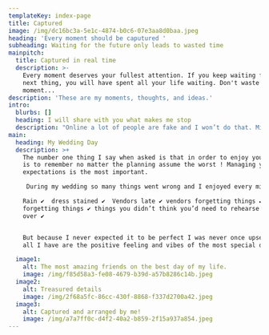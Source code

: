 ```yaml
---
templateKey: index-page
title: Captured
image: /img/dc16bc3a-5e1c-4874-b0c6-07e3aa8d0baa.jpeg
heading: 'Every moment should be caputured '
subheading: Waiting for the future only leads to wasted time
mainpitch:
  title: Captured in real time
  description: >-
    Every moment deserves your fullest attention. If you keep waiting for the
    next thing, you will have spent all your life waiting. Don't waste your
    moment...
description: 'These are my moments, thoughts, and ideas.'
intro:
  blurbs: []
  heading: I will share with you what makes me stop
  description: "Online a lot of people are fake and I won’t do that. Might put a filter on it though! \U0001F609"
main:
  heading: My Wedding Day
  description: >+
    The number one thing I say when asked is that in order to enjoy your wedding
    is to remember no matter the planning assume the worst ! Managing your
    expectations is the most important.

     During my wedding so many things went wrong and I enjoyed every minute of it! 

    Rain ✔️  dress stained ✔️  Vendors late ✔️ vendors forgetting things ✔️ Me
    forgetting things ✔️ things you didn’t think you’d need to rehearse and talk
    over ✔️


    But because I never expected it to be perfect I was never once upset and now
    all I have are the positive feeling and vibes of the most special day. 

  image1:
    alt: The most amazing friends on the best day of my life.
    image: /img/f85d58a3-fe08-4679-b39d-a57b8286c14b.jpeg
  image2:
    alt: Treasured details
    image: /img/2f68a5fc-86cc-430f-8868-f337d2700a42.jpeg
  image3:
    alt: Captured and arranged by me!
    image: /img/a7a7ff0c-d4f2-40a2-b859-2f15a937a854.jpeg
---
```


